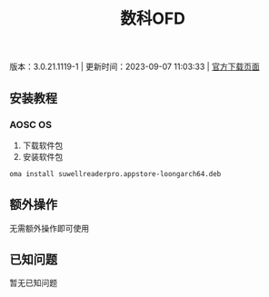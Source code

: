 ﻿---
id: 1748
title: 数科OFD
toc: true
weight: 1748
---

版本：3.0.21.1119-1 | 更新时间：2023-09-07 11:03:33 | [官方下载页面](http://app.loongapps.cn/#/detail/1748)

## 安装教程 

### AOSC OS 

1. 下载软件包
2. 安装软件包

```bash
oma install suwellreaderpro.appstore-loongarch64.deb
```

## 额外操作

无需额外操作即可使用

## 已知问题

暂无已知问题

